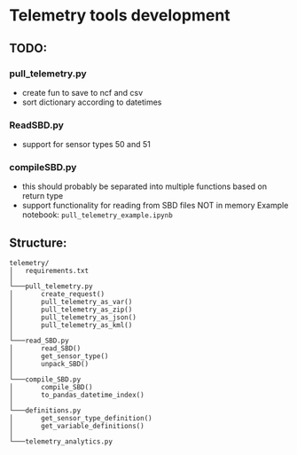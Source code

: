 # Telemetry tools development

## TODO:
### pull_telemetry.py
- create fun to save to ncf and csv
- sort dictionary according to datetimes

### ReadSBD.py
- support for sensor types 50 and 51

### compileSBD.py
- this should probably be separated into multiple functions based on return type
- support functionality for reading from SBD files NOT in memory
Example notebook: `pull_telemetry_example.ipynb`

## Structure:

```
telemetry/
│   requirements.txt
│  
└───pull_telemetry.py
│       create_request()
│       pull_telemetry_as_var()
│       pull_telemetry_as_zip()
│       pull_telemetry_as_json()
│       pull_telemetry_as_kml()
│
└───read_SBD.py
│       read_SBD()
│       get_sensor_type()
│       unpack_SBD()
│
└───compile_SBD.py
│       compile_SBD()
│       to_pandas_datetime_index()
│        
└───definitions.py
│       get_sensor_type_definition()
│       get_variable_definitions()
│   
└───telemetry_analytics.py
```
